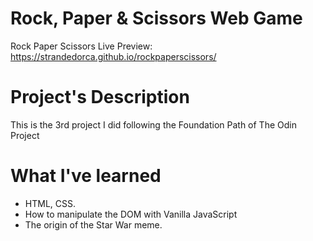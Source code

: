 # Rock, Paper & Scissors Web Game
Rock Paper Scissors
Live Preview: https://strandedorca.github.io/rockpaperscissors/
# Project's Description
This is the 3rd project I did following the Foundation Path of The Odin Project
# What I've learned
- HTML, CSS.
- How to manipulate the DOM with Vanilla JavaScript
- The origin of the Star War meme.
